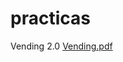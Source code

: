 # practicas
Vending 2.0
[Vending.pdf](https://github.com/Gets093/practicas/files/8511263/Vending.pdf)

